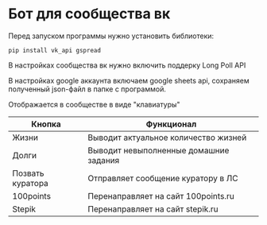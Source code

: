 # Бот для сообщества вк

Перед запуском программы нужно установить библиотеки:

    pip install vk_api gspread
В настройках сообщества вк нужно включить поддерку Long Poll API

В настройках google аккаунта включаем google sheets api, сохраняем полученный json-файл в папке с программой.

Отображается в сообществе в виде "клавиатуры"

Кнопка           | Функционал
-----------------|----------------------------------------
Жизни            | Выводит актуальное количество жизней
Долги            | Выводит невыполненные домашние задания
Позвать куратора | Отправляет сообщение куратору в ЛС
100points        | Перенаправляет на сайт 100points.ru
Stepik           | Перенаправляет на сайт stepik.ru
